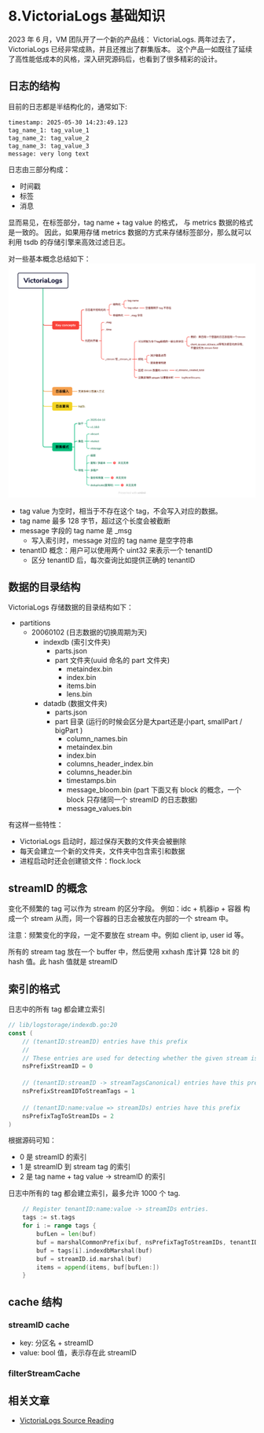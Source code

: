 # 8.VictoriaLogs 基础知识

2023 年 6 月，VM 团队开了一个新的产品线： VictoriaLogs.
两年过去了，VictoriaLogs 已经非常成熟，并且还推出了群集版本。
这个产品一如既往了延续了高性能低成本的风格，深入研究源码后，也看到了很多精彩的设计。

## 日志的结构
目前的日志都是半结构化的，通常如下:

```text
timestamp: 2025-05-30 14:23:49.123
tag_name_1: tag_value_1
tag_name_2: tag_value_2
tag_name_3: tag_value_3
message: very long text
```

日志由三部分构成：
- 时间戳
- 标签
- 消息

显而易见，在标签部分，tag name + tag value 的格式， 与 metrics 数据的格式是一致的。
因此，如果用存储 metrics 数据的方式来存储标签部分，那么就可以利用 tsdb 的存储引擎来高效过滤日志。

对一些基本概念总结如下：
![](../assets/img/8/VictoriaLogs.png)

* tag value 为空时，相当于不存在这个 tag，不会写入对应的数据。
* tag name 最多 128 字节，超过这个长度会被截断
* message 字段的 tag name 是 _msg
  - 写入索引时，message 对应的 tag name 是空字符串
* tenantID 概念：用户可以使用两个 uint32 来表示一个 tenantID
  - 区分 tenantID 后，每次查询比如提供正确的 tenantID


## 数据的目录结构
VictoriaLogs 存储数据的目录结构如下：

- partitions
  - 20060102 (日志数据的切换周期为天)
    - indexdb (索引文件夹)
        - parts.json
        - part 文件夹(uuid 命名的 part 文件夹)
            - metaindex.bin
            - index.bin
            - items.bin
            - lens.bin
    - datadb  (数据文件夹)
        - parts.json
        - part 目录  (运行的时候会区分是大part还是小part,  smallPart / bigPart )
            - column_names.bin
            - metaindex.bin
            - index.bin
            - columns_header_index.bin
            - columns_header.bin
            - timestamps.bin
            - message_bloom.bin  (part 下面又有 block 的概念，一个 block 只存储同一个 streamID 的日志数据)
            - message_values.bin

有这样一些特性：
* VictoriaLogs 启动时，超过保存天数的文件夹会被删除
* 每天会建立一个新的文件夹，文件夹中包含索引和数据
* 进程启动时还会创建锁文件：flock.lock

## streamID 的概念
变化不频繁的 tag 可以作为 stream 的区分字段。
例如：idc + 机器ip + 容器 构成一个 stream
从而，同一个容器的日志会被放在内部的一个 stream 中。

注意：频繁变化的字段，一定不要放在 stream 中。例如 client ip, user id 等。

所有的 stream tag 放在一个 buffer 中，然后使用 xxhash 库计算 128 bit 的 hash 值。此 hash 值就是 streamID

## 索引的格式
日志中的所有 tag 都会建立索引

```go
// lib/logstorage/indexdb.go:20
const (
	// (tenantID:streamID) entries have this prefix
	//
	// These entries are used for detecting whether the given stream is already registered
	nsPrefixStreamID = 0

	// (tenantID:streamID -> streamTagsCanonical) entries have this prefix
	nsPrefixStreamIDToStreamTags = 1

	// (tenantID:name:value => streamIDs) entries have this prefix
	nsPrefixTagToStreamIDs = 2
)
```

根据源码可知：
* 0 是 streamID 的索引
* 1 是 streamID 到 stream tag 的索引
* 2 是 tag name + tag value -> streamID 的索引

日志中所有的 tag 都会建立索引，最多允许 1000 个 tag.

```go
	// Register tenantID:name:value -> streamIDs entries.
	tags := st.tags
	for i := range tags {
		bufLen = len(buf)
		buf = marshalCommonPrefix(buf, nsPrefixTagToStreamIDs, tenantID)
		buf = tags[i].indexdbMarshal(buf)
		buf = streamID.id.marshal(buf)
		items = append(items, buf[bufLen:])
	}
```

## cache 结构

### streamID cache

* key: 分区名 + streamID
* value: bool 值，表示存在此 streamID

### filterStreamCache


## 相关文章

* [VictoriaLogs Source Reading](https://medium.com/@waynest/victorialogs-source-reading-833db3e8511b)

